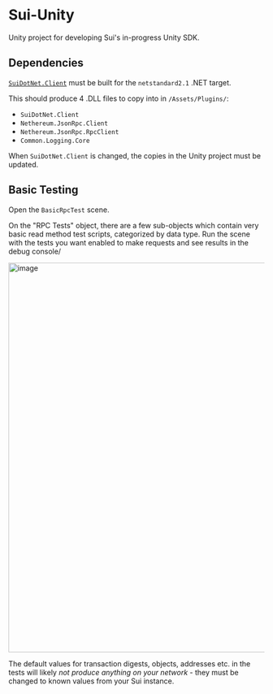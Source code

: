 # Sui-Unity
Unity project for developing Sui's in-progress Unity SDK.

## Dependencies

[`SuiDotNet.Client`](https://github.com/stella3d/SuiDotNet) must be built for the `netstandard2.1` .NET target.

This should produce 4 .DLL files to copy into in `/Assets/Plugins/`:

* `SuiDotNet.Client`
* `Nethereum.JsonRpc.Client`
* `Nethereum.JsonRpc.RpcClient`
* `Common.Logging.Core`

When `SuiDotNet.Client` is changed, the copies in the Unity project must be updated.

## Basic Testing
Open the `BasicRpcTest` scene.

On the "RPC Tests" object, there are a few sub-objects which contain very basic read method test scripts, categorized by data type.  Run the scene with the tests you want enabled to make requests and see results in the debug console/

<img width="767" alt="image" src="https://user-images.githubusercontent.com/14057748/190684656-2f18aeb6-0c8d-4cb0-9df4-86e133f37040.png">

The default values for transaction digests, objects, addresses etc. in the tests will likely _not produce anything on your network_ - they must be changed to known values from your Sui instance.
